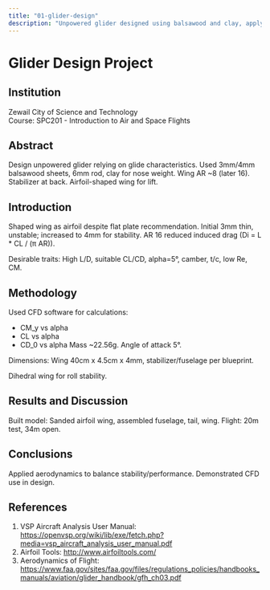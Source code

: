 ```yaml
---
title: "01-glider-design"
description: "Unpowered glider designed using balsawood and clay, applying aerodynamics from SPC201 course. Achieved 20m in test, 34m in open area.  "
---
```

# Glider Design Project

## Institution
Zewail City of Science and Technology  
Course: SPC201 - Introduction to Air and Space Flights

## Abstract
Design unpowered glider relying on glide characteristics. Used 3mm/4mm balsawood sheets, 6mm rod, clay for nose weight. Wing AR ~8 (later 16). Stabilizer at back. Airfoil-shaped wing for lift.

## Introduction
Shaped wing as airfoil despite flat plate recommendation. Initial 3mm thin, unstable; increased to 4mm for stability. AR 16 reduced induced drag (Di = L * CL / (π AR)).

Desirable traits: High L/D, suitable CL/CD, alpha=5°, camber, t/c, low Re, CM.

## Methodology
Used CFD software for calculations:
- CM_y vs alpha
- CL vs alpha
- CD_0 vs alpha
Mass ~22.56g. Angle of attack 5°.

Dimensions: Wing 40cm x 4.5cm x 4mm, stabilizer/fuselage per blueprint.

Dihedral wing for roll stability.

## Results and Discussion
Built model: Sanded airfoil wing, assembled fuselage, tail, wing. Flight: 20m test, 34m open.

## Conclusions
Applied aerodynamics to balance stability/performance. Demonstrated CFD use in design.

## References
1. VSP Aircraft Analysis User Manual: https://openvsp.org/wiki/lib/exe/fetch.php?media=vsp_aircraft_analysis_user_manual.pdf
2. Airfoil Tools: http://www.airfoiltools.com/
3. Aerodynamics of Flight: https://www.faa.gov/sites/faa.gov/files/regulations_policies/handbooks_manuals/aviation/glider_handbook/gfh_ch03.pdf


